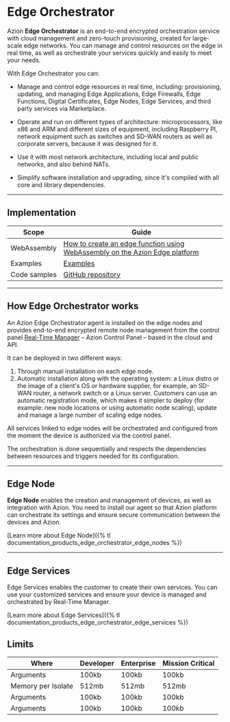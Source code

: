 # Edge Orchestrator

Azion **Edge Orchestrator** is an end-to-end encrypted orchestration service with cloud management and zero-touch provisioning, created for large-scale edge networks. You can manage and control resources on the edge in real time, as well as orchestrate your services quickly and easily to meet your needs.

With Edge Orchestrator you can:

- Manage and control edge resources in real time, including: provisioning, updating, and managing Edge Applications, Edge Firewalls, Edge Functions, Digital Certificates, Edge Nodes, Edge Services, and third party services via Marketplace.

- Operate and run on different types of architecture: microprocessors, like x86 and ARM and different sizes of equipment, including Raspberry PI, network equipment such as switches and SD-WAN routers as well as corporate servers, because it was designed for it.

- Use it with most network architecture, including local and public networks, and also behind NATs.

- Simplify software installation and upgrading, since it's compiled with all core and library dependencies.

---

## Implementation

| Scope | Guide |
| - | - | 
| WebAssembly | [How to create an edge function using WebAssembly on the Azion Edge platform](https://fun-cranberry.cloudvent.net/en/documentation/products/guides/webassembly-on-azion-platform/) |
| Examples | [Examples](https://fun-cranberry.cloudvent.net/en/documentation/products/edge-application/edge-functions/javascript-examples/) |
| Code samples | [GitHub repository](https://github.com/aziontech/azion-samples/tree/dev/samples) |

---


## How Edge Orchestrator works

An Azion Edge Orchestrator agent is installed on the edge nodes and provides end-to-end encrypted remote node management from the control panel [Real-Time Manager](https://manager.azion.com/) – Azion Control Panel – based in the cloud and API. 

It can be deployed in two different ways:

1. Through manual installation on each edge node.
2. Automatic installation along with the operating system: a Linux distro or the image of a client's OS or hardware supplier, for example, an SD-WAN router, a network switch or a Linux server. Customers can use an automatic registration mode, which makes it simpler to deploy (for example: new node locations or using automatic node scaling), update and manage a large number of scaling edge nodes.

All services linked to edge nodes will be orchestrated and configured from the moment the device is authorized via the control panel.

The orchestration is done sequentially and respects the dependencies between resources and triggers needed for its configuration.

---

## Edge Node

**Edge Node** enables the creation and management of devices, as well as integration with Azion. You need to install our agent so that Azion platform can orchestrate its settings and ensure secure communication between the devices and Azion.

[Learn more about Edge Node]({% tl documentation_products_edge_orchestrator_edge_nodes %})

---

## Edge Services

Edge Services enables the customer to create their own services. You can use your customized services and ensure your device is managed and orchestrated by Real-Time Manager.

[Learn more about Edge Services]({% tl documentation_products_edge_orchestrator_edge_services %})

## Limits

| Where | Developer | Enterprise | Mission Critical|
| - | - | - | - |
| Arguments | 100kb | 100kb | 100kb |
| Memory per Isolate | 512mb | 512mb | 512mb |
| Arguments | 100kb | 100kb | 100kb |
| Arguments | 100kb | 100kb | 100kb |
